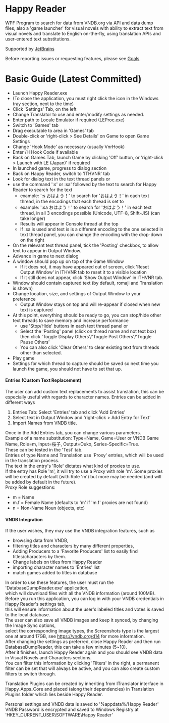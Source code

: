 ﻿# Happy Reader
WPF Program to search for data from VNDB.org via API and data dump files, also a 'game launcher' for visual novels with ability to extract text from visual novels and translate to English on-the-fly, using translation APIs and user-entered text substitutions.
  
Supported by [JetBrains](https://www.jetbrains.com/?from=HappyReaderByZoltanar)

Before reporting issues or requesting features, please see [Goals](https://github.com/Zoltanar/Happy-Reader/blob/master/Goals.md)

# Basic Guide (Latest Committed)

- Launch Happy Reader.exe  
- (To close the application, you must right click the icon in the Windows tray section, next to the time)
- Click 'Settings' Tab, on the left
- Change Translator to use and enter/modify settings as needed.
- Enter path to Locale Emulator if required (LEProc.exe)
- Switch to 'Games' tab
- Drag executable to area in 'Games' tab
- Double-click or 'right-click > See Details' on Game to open Game Settings
- Change 'Hook Mode' as necessary (usually VnrHook)
- Enter /H Hook Code if available
- Back on Games Tab, launch Game by clicking 'Off' button, or 'right-click > Launch with LE (Japan)' if required
- In launched game, progress to dialog section
- Back on Happy Reader, switch to 'ITHVNR' tab
- Look for dialog text in the text thread panels or
- use the command ':s' or :sa' followed by the text to search for Happy Reader to search for the text
  - example: ':s おはよう！' to search for 'おはよう！' in each text thread, in the encodings that each thread is set to
  - example: ':sa おはよう！' to search for 'おはよう！' in each text thread, in all 3 encodings possible (Unicode, UTF-8, Shift-JIS) (can take longer)
  - Results will appear in Console thread at the top
  - If :sa is used and text is is a different encoding to the one selected in text thread panel, you can change the encoding with the drop-down on the right
- On the relevant text thread panel, tick the 'Posting' checkbox, to allow text to appear in Output Window.
- Advance in game to next dialog
- A window should pop up on top of the Game Window
  - If it does not, it may have appeared out of screen, click 'Reset Output Window' in ITHVNR tab to reset it to a visible location
  - If it still does not appear, click 'Show Output Window' in ITHVNR tab.
- Window should contain captured text (by default, romaji and Translation is shown)
- Change location, size, and settings of Output Window to your preference
  - Output Window stays on top and will re-appear if closed when new text is captured
- At this point, everything should be ready to go, you can stop/hide other text threads to save memory and increase performance
  - use 'Stop/Hide' buttons in each text thread panel or
  - Select the 'Posting' panel (click on thread name and not text box) then click 'Toggle Display Others'/'Toggle Post Others'/'Toggle Pause Others'
  - You can also click 'Clear Others' to clear existing text from threads other than selected.
- Play game
- Settings for which thread to capture should be saved so next time you launch the game, you should not have to set that up.

#### Entries (Custom Text Replacement)

The user can add custom text replacements to assist translation, this can be especially useful with regards to character names.
Entries can be added in different ways
1. Entries Tab: Select 'Entries' tab and click 'Add Entries'
2. Select text in Output Window and 'right-click > Add Entry for Text'
3. Import Names from VNDB title.  

Once in the Add Entries tab, you can change various parameters.  
Example of a name substitution: Type=Name, Game=User or VNDB Game Name, Role=m, Input=桜子, Output=Ouko, Series-Specific=True.  
These can be tested in the 'Test' tab.  
Entries of type Name and Translation use 'Proxy' entries, which will be used in the translation process.  
The text in the entry's 'Role' dictates what kind of proxies to use.  
If the entry has Role 'm', it will try to use a Proxy with role 'm'.
Some proxies will be created by default (with Role 'm') but more may be needed (and will be added by default in the future).  
Proxy Role suggestions:
- m = Name
- m.f = Female Name (defaults to 'm' if 'm.f' proxies are not found)
- n = Non-Name Noun (objects, etc)

#### VNDB Integration

If the user wishes, they may use the VNDB integration features, such as 
- browsing data from VNDB, 
- filtering titles and characters by many different properties, 
- Adding Producers to a 'Favorite Producers' list to easily find titles/characters by them.
- Change labels on titles from Happy Reader
- importing character names to 'Entries' list
- match games added to titles in database  

In order to use these features, the user must run the 'DatabaseDumpReader.exe' application,  
which will download files with all the VNDB information (around 100MB).  
Before you run this application, you can log in with your VNDB credentials in Happy Reader's settings tab,  
this will ensure information about the user's labeled titles and votes is saved to the local database.  
The user can also save all VNDB images and keep it synced, by changing the Image Sync options,  
select the corresponding image types, the Screenshots type is the largest one at around 17GB, see https://vndb.org/d14 for more information.  
After changing the settings as preferred, close Happy Reader and then run DatabaseDumpReader, this can take a few minutes (5~10).  
After it finishes, launch Happy Reader again and you should see VNDB data in Visual Novels and Characters sections.  
You can filter this information by clicking 'Filters' in the right, a permanent filter can be set that will always be active, and you can also create custom filters to switch through.


Translation Plugins can be created by inheriting from ITranslator interface in Happy_Apps_Core and placed (along their dependencies) in Translation Plugins folder which lies beside Happy Reader.

Personal settings and VNDB data is saved to '%appdata%/Happy Reader'  
VNDB Password is encrypted and saved to Windows Registry at 'HKEY_CURRENT_USER\SOFTWARE\Happy Reader'

